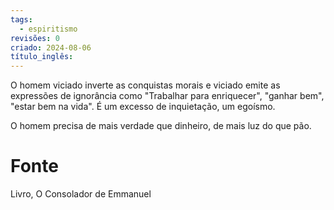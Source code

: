 ```yaml
---
tags:
  - espiritismo
revisões: 0
criado: 2024-08-06
título_inglês:
---
```

O homem viciado inverte as conquistas morais e viciado emite as expressões de ignorância como "Trabalhar para enriquecer", "ganhar bem", "estar bem na vida". É um excesso de inquietação, um egoísmo. 

O homem precisa de mais verdade que dinheiro, de mais luz do que pão.
# Fonte
Livro, O Consolador de Emmanuel